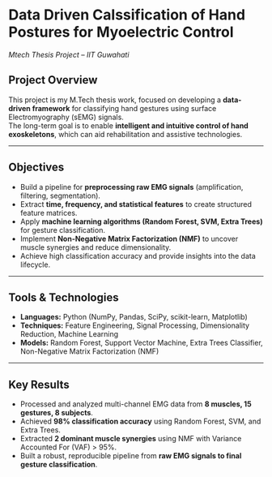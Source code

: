 # Data Driven Calssification of Hand Postures for Myoelectric Control

*Mtech Thesis Project – IIT Guwahati*  

## Project Overview
This project is my M.Tech thesis work, focused on developing a **data-driven framework** for classifying hand gestures using surface Electromyography (sEMG) signals.  
The long-term goal is to enable **intelligent and intuitive control of hand exoskeletons**, which can aid rehabilitation and assistive technologies.  

---

## Objectives
- Build a pipeline for **preprocessing raw EMG signals** (amplification, filtering, segmentation).  
- Extract **time, frequency, and statistical features** to create structured feature matrices.  
- Apply **machine learning algorithms (Random Forest, SVM, Extra Trees)** for gesture classification.  
- Implement **Non-Negative Matrix Factorization (NMF)** to uncover muscle synergies and reduce dimensionality.  
- Achieve high classification accuracy and provide insights into the data lifecycle.  

---

## Tools & Technologies
- **Languages:** Python (NumPy, Pandas, SciPy, scikit-learn, Matplotlib)  
- **Techniques:** Feature Engineering, Signal Processing, Dimensionality Reduction, Machine Learning  
- **Models:** Random Forest, Support Vector Machine, Extra Trees Classifier, Non-Negative Matrix Factorization (NMF)  

---

## Key Results
- Processed and analyzed multi-channel EMG data from **8 muscles, 15 gestures, 8 subjects**.  
- Achieved **98% classification accuracy** using Random Forest, SVM, and Extra Trees.  
- Extracted **2 dominant muscle synergies** using NMF with Variance Accounted For (VAF) > 95%.  
- Built a robust, reproducible pipeline from **raw EMG signals to final gesture classification**. 


